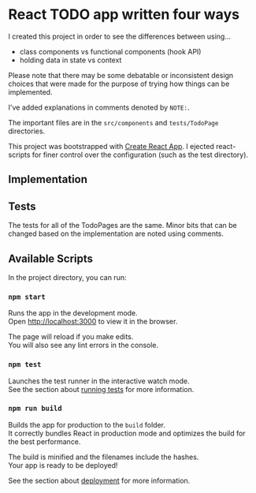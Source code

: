 # React TODO app written four ways

I created this project in order to see the differences between using...
- class components vs functional components (hook API)
- holding data in state vs context

Please note that there may be some debatable or inconsistent design choices that were made for the purpose of trying how things can be implemented.

I've added explanations in comments denoted by `NOTE:`.

The important files are in the `src/components` and `tests/TodoPage` directories.

This project was bootstrapped with [Create React App](https://github.com/facebook/create-react-app).
I ejected react-scripts for finer control over the configuration (such as the test directory).

## Implementation

## Tests

The tests for all of the TodoPages are the same. Minor bits that can be changed based on the implementation are noted using comments.

## Available Scripts

In the project directory, you can run:

### `npm start`

Runs the app in the development mode.<br />
Open [http://localhost:3000](http://localhost:3000) to view it in the browser.

The page will reload if you make edits.<br />
You will also see any lint errors in the console.

### `npm test`

Launches the test runner in the interactive watch mode.<br />
See the section about [running tests](https://facebook.github.io/create-react-app/docs/running-tests) for more information.

### `npm run build`

Builds the app for production to the `build` folder.<br />
It correctly bundles React in production mode and optimizes the build for the best performance.

The build is minified and the filenames include the hashes.<br />
Your app is ready to be deployed!

See the section about [deployment](https://facebook.github.io/create-react-app/docs/deployment) for more information.
